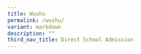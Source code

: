 ```yaml
---
title: Wushu
permalink: /wushu/
variant: markdown
description: ""
third_nav_title: Direct School Admission
---
```

